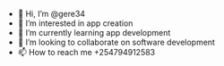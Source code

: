 - 👋 Hi, I’m @gere34
- 👀 I’m interested in app creation
- 🌱 I’m currently learning app development
- 💞️ I’m looking to collaborate on software development
- 📫 How to reach me +254794912583

<!---
gere34/gere34 is a ✨ special ✨ repository because its `README.md` (this file) appears on your GitHub profile.
You can click the Preview link to take a look at your changes.
--->
